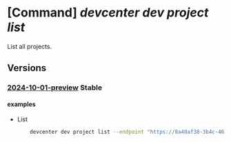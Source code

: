 # [Command] _devcenter dev project list_

List all projects.

## Versions

### [2024-10-01-preview](/Resources/data-plane/microsoft.devcenter/L3Byb2plY3Rz/2024-10-01-preview.xml) **Stable**

<!-- data-plane:microsoft.devcenter /projects 2024-10-01-preview -->

#### examples

- List
    ```bash
        devcenter dev project list --endpoint "https://8a40af38-3b4c-4672-a6a4-5e964b1870ed- contosodevcenter.centralus.devcenter.azure.com/"
    ```
